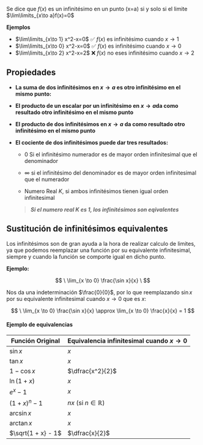 Se dice que $f(x)$ es un infinitésimo en un punto (x=a) si y solo si el limite $\lim\limits_{x\to a}f(x)=0$

**Ejemplos**

- $\lim\limits_{x\to 1} x^2-x=0$        ✅ $f(x)$ es infinitésimo cuando $x \to 1$
- $\lim\limits_{x\to 0} x^2-x=0$        ✅ $f(x)$ es infinitésimo cuando $x \to 0$
- $\lim\limits_{x\to 2} x^2-x=2$        ❌ $f(x)$  no eses infinitésimo cuando $x \to 2$

## Propiedades

- **La suma de dos infinitésimos en $x\to a$ es otro infinitésimo en el mismo punto:**

- **El producto de un escalar por un infinitésimo en $x\to a$da como resultado otro infinitésimo en el mismo punto**

- **El producto de dos infinitésimos en $x\to a$ da como resultado otro infinitésimo en el mismo punto**

- **El cociente de dos infinitésimos puede dar tres resultados:**
	- 0 Si el infinitésimo numerador es de mayor orden infinitesimal que el denominador
	
	- $\infty$ si el infinitésimo del denominador es de mayor orden infinitesimal que el numerador
	
	- Numero Real $K$, si ambos infinitésimos tienen igual orden infinitesimal
	>***Si el numero real $K$ es 1, los infinitésimos son eqivalentes***
	

## Sustitución de infinitésimos equivalentes 

Los infinitésimos son de gran ayuda a la hora de realizar calculo de limites, ya que podemos reemplazar una función por su equivalente infinitesimal, siempre y cuando la función se comporte igual en dicho punto.

**Ejemplo:**

$$
\
\lim_{x \to 0} \frac{\sin x}{x}
\
$$

Nos da una indeterminación $\frac{0}{0}$, por lo que reemplazando $\sin x$ por su equivalente infinitesimal cuando $x \to 0$ que es $x$:

$$
\
\lim_{x \to 0} \frac{\sin x}{x} \approx \lim_{x \to 0} \frac{x}{x} = 1
$$

#### Ejemplo de equivalencias

| Función Original   | Equivalencia infinitesimal cuando $x \to 0$ |
| ------------------ | ------------------------------------------- |
| $\sin x$           | $x$                                         |
| $\tan x$           | $x$                                         |
| $1 - \cos x$       | $\dfrac{x^2}{2}$                            |
| $\ln(1 + x)$       | $x$                                         |
| $e^x - 1$          | $x$                                         |
| $(1 + x)^n - 1$    | $nx$ (si $n \in \mathbb{R}$)                |
| $\arcsin x$        | $x$                                         |
| $\arctan x$        | $x$                                         |
| $\sqrt{1 + x} - 1$ | $\dfrac{x}{2}$                              |
